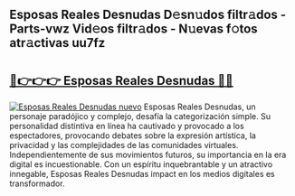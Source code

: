 ## Esposas Reales Desnudas D𝚎sn𝚞dos filtr𝚊dos - Parts-vwz Vid𝚎os filtr𝚊dos - N𝚞evas f𝚘tos atr𝚊ctivas uu7fz

# <h2><a href="http://mb3u3u.tromn.icu/?c=Esposas+Reales+Desnudas">🔗👉👉👉 Esposas Reales Desnudas 🔗🔗</a></h2>

[![Esposas Reales Desnudas nuevo](https://i.imgur.com/pEAQMta.gif)](http://mb3u3u.tromn.icu/?c=Esposas+Reales+Desnudas)
Esposas Reales Desnudas, un personaje paradójico y complejo, desafía la categorización simple. Su personalidad distintiva en línea ha cautivado y provocado a los espectadores, provocando debates sobre la expresión artística, la privacidad y las complejidades de las comunidades virtuales. Independientemente de sus movimientos futuros, su importancia en la era digital es incuestionable. Con un espíritu inquebrantable y un atractivo innegable, Esposas Reales Desnudas impact en los medios digitales es transformador.
